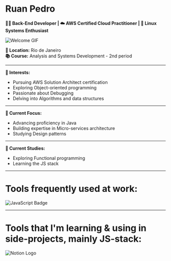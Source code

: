 # Ruan Pedro

**👨‍💻 Back-End Developer | ☁️ AWS Certified Cloud Practitioner | 🐧 Linux Systems Enthusiast**

![Welcome GIF](https://i.pinimg.com/originals/e4/26/70/e426702edf874b181aced1e2fa5c6cde.gif)

**📍 Location:** Rio de Janeiro  
**📚 Course:** Analysis and Systems Development - 2nd period

---

**🌟 Interests:**
- Pursuing AWS Solution Architect certification
- Exploring Object-oriented programming
- Passionate about Debugging
- Delving into Algorithms and data structures

---

**🎯 Current Focus:**
- Advancing proficiency in Java
- Building expertise in Micro-services architecture
- Studying Design patterns

---

**📖 Current Studies:**
- Exploring Functional programming
- Learning the JS stack

---

# Tools frequently used at work:

![JavaScript Badge](https://skillicons.dev/icons?i=java,spring,kafka,rabbitmq,docker,git,kubernetes,maven,gradle,postman,aws,linux,redis,mysql,gherkin,grafana,prometheus&theme=light)

---

# Tools that I'm learning & using in side-projects, mainly JS-stack:

![Notion Logo](https://skillicons.dev/icons?i=nodejs,express,mongodb,react,redux,typescript,javascript,html,css,webpack,vscode,docker,jest,git,gulp,babel,npm,yarn&theme=light)
